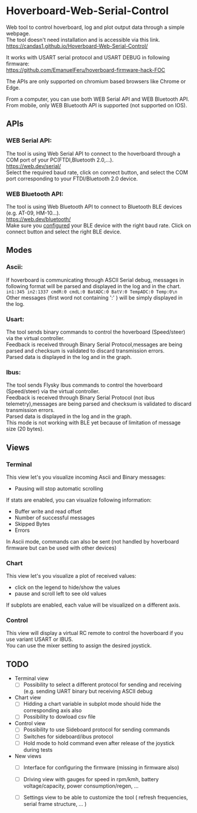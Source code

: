 # Hoverboard-Web-Serial-Control

Web tool to control hoverboard, log and plot output data through a simple webpage.<br>
The tool doesn't need installation and is accessible via this link.<br>
https://candas1.github.io/Hoverboard-Web-Serial-Control/

It works with USART serial protocol and USART DEBUG in following firmware:<br>
https://github.com/EmanuelFeru/hoverboard-firmware-hack-FOC

The APIs are only supported on chromium based browsers like Chrome or Edge.

From a computer, you can use both WEB Serial API and WEB Bluetooth API.<br>
From mobile, only WEB Bluetooth API is supported (not supported on IOS).

## APIs
### WEB Serial API:
The tool is using Web Serial API to connect to the hoverboard through a COM port of your PC(FTDI,Bluetooth 2.0,...).<br>
https://web.dev/serial/<br>
Select the required baud rate, click on connect button, and select the COM port corresponding to your FTDI/Bluetooth 2.0 device.

### WEB Bluetooth API:
The tool is using Web Bluetooth API to connect to Bluetooth BLE devices (e.g. AT-09, HM-10...).<br>
https://web.dev/bluetooth/<br>
Make sure you [configured](https://github.com/Candas1/Hoverboard-Web-Serial-Control/wiki/Configure-BLE-device) your BLE device with the right baud rate.
Click on connect button and select the right BLE device.


## Modes
### Ascii:
If hoverboard is communicating through ASCII Serial debug, messages in following format will be parsed and displayed in the log and in the chart.<br>
`in1:345 in2:1337 cmdR:0 cmdL:0 BatADC:0 BatV:0 TempADC:0 Temp:0\n`<br>
Other messages (first word not containing ':' ) will be simply displayed in the log.

### Usart:
The tool sends binary commands to control the hoverboard (Speed/steer) via the virtual controller.<br>
Feedback is received through Binary Serial Protocol,messages are being parsed and checksum is validated to discard transmission errors.<br>
Parsed data is displayed in the log and in the graph.<br>

### Ibus:
The tool sends Flysky Ibus commands to control the hoverboard (Speed/steer) via the virtual controller.<br>
Feedback is received through Binary Serial Protocol (not ibus telemetry),messages are being parsed and checksum is validated to discard transmission errors.<br>
Parsed data is displayed in the log and in the graph.<br>
This mode is not working with BLE yet because of limitation of message size (20 bytes).

## Views
### Terminal
This view let's you visualize incoming Ascii and Binary messages:<br>
* Pausing will stop automatic scrolling

If stats are enabled, you can visualize following information:<br>
* Buffer write and read offset
* Number of successful messages
* Skipped Bytes
* Errors

In Ascii mode, commands can also be sent (not handled by hoverboard firmware but can be used with other devices)

### Chart
This view let's you visualize a plot of received values:
* click on the legend to hide/show the values
* pause and scroll left to see old values

If subplots are enabled, each value will be visualized on a different axis.<br>

### Control
This view will display a virtual RC remote to control the hoverboard if you use variant USART or IBUS.<br>
You can use the mixer setting to assign the desired joystick.


## TODO
* Terminal view
  * [ ] Possibility to select a different protocol for sending and receiving (e.g. sending UART binary but receiving ASCII debug

* Chart view
  * [ ] Hidding a chart variable in subplot mode should hide the corresponding axis also
  * [ ] Possibility to dowload csv file
  
* Control view
  * [ ] Possibility to use Sideboard protocol for sending commands
  * [ ] Switches for sideboard/ibus protocol
  * [ ] Hold mode to hold command even after release of the joystick during tests

* New views
  * [ ] Interface for configuring the firmware (missing in firmware also)
  * [ ] Driving view with gauges for speed in rpm/kmh, battery voltage/capacity, power consumption/regen, ...
  * [ ] Settings view to be able to customize the tool ( refresh frequencies, serial frame structure, ... )


